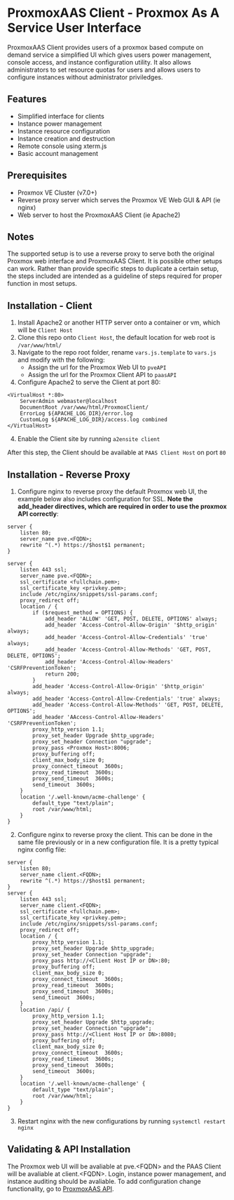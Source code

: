 # ProxmoxAAS Client - Proxmox As A Service User Interface
ProxmoxAAS Client provides users of a proxmox based compute on demand service a simplified UI which gives users power management, console access, and instance configuration utility. It also allows administrators to set resource quotas for users and allows users to configure instances without administrator priviledges. 

## Features
- Simplified interface for clients
- Instance power management 
- Instance resource configuration
- Instance creation and destruction
- Remote console using xterm.js
- Basic account management

## Prerequisites
- Proxmox VE Cluster (v7.0+)
- Reverse proxy server which serves the Proxmox VE Web GUI & API (ie nginx)
- Web server to host the ProxmoxAAS Client (ie Apache2)

## Notes
The supported setup is to use a reverse proxy to serve both the original Proxmox web interface and ProxmoxAAS Client. It is possible other setups can work. Rather than provide specific steps to duplicate a certain setup, the steps included are intended as a guideline of steps required for proper function in most setups. 

## Installation - Client
1. Install Apache2 or another HTTP server onto a container or vm, which will be `Client Host`
2. Clone this repo onto `Client Host`, the default location for web root is `/var/www/html/`
3. Navigate to the repo root folder, rename `vars.js.template` to `vars.js` and modify with the following:
	- Assign the url for the Proxmox Web UI to `pveAPI`
	- Assign the url for the Proxmox Client API to `paasAPI`
4. Configure Apache2 to serve the Client at port 80:
```
<VirtualHost *:80>
	ServerAdmin webmaster@localhost
	DocumentRoot /var/www/html/ProxmoxClient/
	ErrorLog ${APACHE_LOG_DIR}/error.log
	CustomLog ${APACHE_LOG_DIR}/access.log combined
</VirtualHost>
```
4. Enable the Client site by running `a2ensite client`

After this step, the Client should be available at `PAAS Client Host` on port `80`

## Installation - Reverse Proxy
1. Configure nginx to reverse proxy the default Proxmox web UI, the example below also includes configuration for SSL. **Note the add_header directives, which are required in order to use the proxmox API correctly**:
```
server {
	listen 80;
	server_name pve.<FQDN>;
	rewrite ^(.*) https://$host$1 permanent;
}
 
server {
	listen 443 ssl;
	server_name pve.<FQDN>;
	ssl_certificate <fullchain.pem>;
	ssl_certificate_key <privkey.pem>;
	include /etc/nginx/snippets/ssl-params.conf;
	proxy_redirect off;
	location / {
		if ($request_method = OPTIONS) {
			add_header 'ALLOW' 'GET, POST, DELETE, OPTIONS' always;
			add_header 'Access-Control-Allow-Origin' '$http_origin' always;
			add_header 'Access-Control-Allow-Credentials' 'true' always;
			add_header 'Access-Control-Allow-Methods' 'GET, POST, DELETE, OPTIONS';
			add_header 'Access-Control-Allow-Headers' 'CSRFPreventionToken';
			return 200;
		}
        add_header 'Access-Control-Allow-Origin' '$http_origin' always;
        add_header 'Access-Control-Allow-Credentials' 'true' always;
        add_header 'Access-Control-Allow-Methods' 'GET, POST, DELETE, OPTIONS';
        add_header 'AAccess-Control-Allow-Headers' 'CSRFPreventionToken';
        proxy_http_version 1.1;
        proxy_set_header Upgrade $http_upgrade;
        proxy_set_header Connection "upgrade"; 
        proxy_pass <Proxmox Host>:8006;
        proxy_buffering off;
        client_max_body_size 0;
        proxy_connect_timeout  3600s;
        proxy_read_timeout  3600s;
        proxy_send_timeout  3600s;
        send_timeout  3600s;
    }
    location '/.well-known/acme-challenge' {
        default_type "text/plain";
        root /var/www/html;
    }
}
```
2. Configure nginx to reverse proxy the client. This can be done in the same file previously or in a new configuration file. It is a pretty typical nginx config file:
```
server {
    listen 80;
    server_name client.<FQDN>;
    rewrite ^(.*) https://$host$1 permanent;
}
server {
	listen 443 ssl;
	server_name client.<FQDN>;
	ssl_certificate <fullchain.pem>;
	ssl_certificate_key <privkey.pem>;
	include /etc/nginx/snippets/ssl-params.conf;
	proxy_redirect off;
	location / {
		proxy_http_version 1.1;
		proxy_set_header Upgrade $http_upgrade;
		proxy_set_header Connection "upgrade";
		proxy_pass http://<Client Host IP or DN>:80;
		proxy_buffering off;
		client_max_body_size 0;
		proxy_connect_timeout  3600s;
		proxy_read_timeout  3600s;
		proxy_send_timeout  3600s;
		send_timeout  3600s;
	}
	location /api/ {
		proxy_http_version 1.1;
		proxy_set_header Upgrade $http_upgrade;
		proxy_set_header Connection "upgrade";
		proxy_pass http://<Client Host IP or DN>:8080;
		proxy_buffering off;
		client_max_body_size 0;
		proxy_connect_timeout  3600s;
		proxy_read_timeout  3600s;
		proxy_send_timeout  3600s;
		send_timeout  3600s;
	}
	location '/.well-known/acme-challenge' {
		default_type "text/plain";
		root /var/www/html;
	}
}
```
3. Restart nginx with the new configurations by running `systemctl restart nginx`

## Validating & API Installation

The Proxmox web UI will be avaliable at pve.\<FQDN\> and the PAAS Client will be avaliable at client.\<FQDN\>. Login, instance power management, and instance auditing should be avaliable. To add configuration change functionality, go to [ProxmoxAAS API](https://github.com/tronnet-gh/ProxmoxAAS-API).
